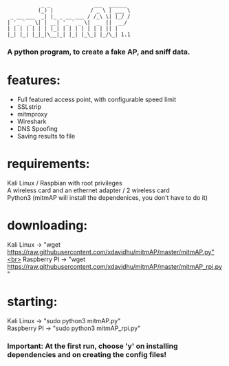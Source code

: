                _ _              ___  ______ 
              (_) |            / _ \ | ___ \
     _ __ ___  _| |_ _ __ ___ / /_\ \| |_/ /
    | '_ ` _ \| | __| '_ ` _ \|  _  ||  __/ 
    | | | | | | | |_| | | | | | | | || |    
    |_| |_| |_|_|\__|_| |_| |_\_| |_/\_| 1.1
  
<h3> A python program, to create a fake AP, and sniff data.</h3>

# features:
  * Full featured access point, with configurable speed limit<br>
  * SSLstrip<br>
  * mitmproxy<br>
  * Wireshark<br>
  * DNS Spoofing<br>
  * Saving results to file<br>

# requirements:
  Kali Linux / Raspbian with root privileges<br>
  A wireless card and an ethernet adapter / 2 wireless card<br>
  Python3 (mitmAP will install the dependenices, you don't have to do it)

# downloading:
  Kali Linux -> "wget https://raw.githubusercontent.com/xdavidhu/mitmAP/master/mitmAP.py"<br>
  Raspberry PI -> "wget https://raw.githubusercontent.com/xdavidhu/mitmAP/master/mitmAP_rpi.py"
  
# starting:
  Kali Linux -> "sudo python3 mitmAP.py"<br>
  Raspberry PI -> "sudo python3 mitmAP_rpi.py"<br>
  <h3>Important: At the first run, choose 'y' on installing dependencies and on creating the config files!</h3>
